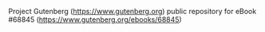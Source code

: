 Project Gutenberg (https://www.gutenberg.org) public repository for
eBook #68845 (https://www.gutenberg.org/ebooks/68845)
